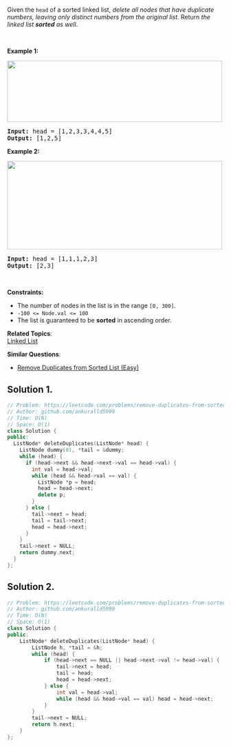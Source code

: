 # [](https://leetcode.com/problems/remove-duplicates-from-sorted-list-ii/)

<p>Given the <code>head</code> of a sorted linked list, <em>delete all nodes that have duplicate numbers, leaving only distinct numbers from the original list</em>. Return <em>the linked list <strong>sorted</strong> as well</em>.</p>

<p>&nbsp;</p>
<p><strong>Example 1:</strong></p>
<img alt="" src="https://assets.leetcode.com/uploads/2021/01/04/linkedlist1.jpg" style="width: 500px; height: 142px;">
<pre><strong>Input:</strong> head = [1,2,3,3,4,4,5]
<strong>Output:</strong> [1,2,5]
</pre>

<p><strong>Example 2:</strong></p>
<img alt="" src="https://assets.leetcode.com/uploads/2021/01/04/linkedlist2.jpg" style="width: 500px; height: 205px;">
<pre><strong>Input:</strong> head = [1,1,1,2,3]
<strong>Output:</strong> [2,3]
</pre>

<p>&nbsp;</p>
<p><strong>Constraints:</strong></p>

<ul>
	<li>The number of nodes in the list is in the range <code>[0, 300]</code>.</li>
	<li><code>-100 &lt;= Node.val &lt;= 100</code></li>
	<li>The list is guaranteed to be <strong>sorted</strong> in ascending order.</li>
</ul>


**Related Topics**:  
[Linked List](https://leetcode.com/tag/linked-list/)

**Similar Questions**:
* [Remove Duplicates from Sorted List (Easy)](https://leetcode.com/problems/remove-duplicates-from-sorted-list/)


## Solution 1.

```cpp
// Problem: https://leetcode.com/problems/remove-duplicates-from-sorted-list-ii/
// Author: github.com/ankuralld5999
// Time: O(N)
// Space: O(1)
class Solution {
public:
  ListNode* deleteDuplicates(ListNode* head) {
    ListNode dummy(0), *tail = &dummy;
    while (head) {
      if (head->next && head->next->val == head->val) {
        int val = head->val;
        while (head && head->val == val) {
          ListNode *p = head;
          head = head->next;
          delete p;
        }
      } else {
        tail->next = head;
        tail = tail->next;
        head = head->next;
      }
    }
    tail->next = NULL;
    return dummy.next;
  }
};
```

## Solution 2.

```cpp
// Problem: https://leetcode.com/problems/remove-duplicates-from-sorted-list-ii/
// Author: github.com/ankuralld5999
// Time: O(N)
// Space: O(1)
class Solution {
public:
    ListNode* deleteDuplicates(ListNode* head) {
        ListNode h, *tail = &h;
        while (head) {
            if (head->next == NULL || head->next->val != head->val) {
                tail->next = head;
                tail = head;
                head = head->next;
            } else {
                int val = head->val;
                while (head && head->val == val) head = head->next;
            }
        }
        tail->next = NULL;
        return h.next;
    }
};
```

